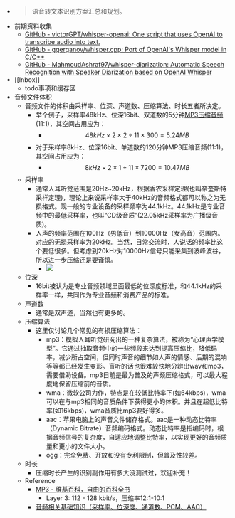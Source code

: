 - > 语音转文本识别方案汇总和规划。
- 前期资料收集
    - [GitHub - victorGPT/whisper-openai: One script that uses OpenAI to transcribe audio into text.](https://github.com/victorGPT/whisper-openai/)
    - [GitHub - ggerganov/whisper.cpp: Port of OpenAI's Whisper model in C/C++](https://github.com/ggerganov/whisper.cpp)
    - [GitHub - MahmoudAshraf97/whisper-diarization: Automatic Speech Recognition with Speaker Diarization based on OpenAI Whisper](https://github.com/MahmoudAshraf97/whisper-diarization)
- [[Inbox]]
    - todo事项和缓存区
- 音频文件体积
    - 音频文件的体积由采样率、位深、声道数、压缩算法、时长五者所决定。
        - 举个例子，采样率48kHz、位深16bit、双道数的5分钟[MP3压缩音频](((OOoG9jh6_)))(11:1)，其空间占用应为：
            - $$48kHz \times 2 \times 2 \div 11 \times 300 = 5.24MB$$
        - 对于采样率8kHz、位深16bit、单道数的120分钟MP3压缩音频(11:1)，其空间占用应为：
            - $$8kHz \times 2 \times 1 \div 11 \times 7200 = 10.47MB$$
    - 采样率
        - 通常人耳听觉范围是20Hz~20kHz，根据香农采样定理(也叫奈奎斯特采样定理)，理论上来说采样率大于40kHz的音频格式都可以称之为无损格式。现一般的专业设备的采样频率为44.1kHz。44.1kHz是专业音频中的最低采样率，也叫“CD级音质”(22.05kHz采样率为广播级音质)。
        - 人声的频率范围在100Hz（男低音）到10000Hz（女高音）范围内。对应的无损采样率为20kHz。当然，日常交流时，人说话的频率比这个要低很多。但考虑到20kHz对10000Hz信号只能采集到波峰波谷，所以进一步压缩还是要谨慎。
            - ![](https://firebasestorage.googleapis.com/v0/b/firescript-577a2.appspot.com/o/imgs%2Fapp%2FInsightSphere%2Fpo4bKh0-fM.png?alt=media&token=4340ba1c-a800-40ea-b6db-16e9e7cd274c)
    - 位深
        - 16bit被认为是专业音频领域里面最低的位深度标准，和44.1kHz的采样率一样，共同作为专业音频和消费产品的标准。
    - 声道数
        - 通常是双声道，当然也有更多的。
    - 压缩算法
        - 这里仅讨论几个常见的有损压缩算法：
            - mp3：模拟人耳听觉研究出的一种复杂算法，被称为“心理声学模型”。它通过抽取音频中的一些频段来达到提高压缩比，降低码率，减少所占空间，但同时声音的细节如人声的情感、后期的混响等等都已经发生变形。盲听的话也很难较快地分辨出wav和mp3，需要借助设备。mp3目前是最为普及的声频压缩格式，可以最大程度地保留压缩前的音质。
            - wma：微软公司力作，特点是在较低比特率下(如64kbps)，wma可以在与mp3相同的音质条件下获得更小的体积。并且在超低比特率(如16kbps)，wma音质比mp3要好得多。
            - aac：苹果电脑上的声音文件储存格式。aac是一种动态比特率（Dynamic Bitrate）音频编码格式。动态比特率是指编码时，根据音频信号的复杂度，自适应地调整比特率，以实现更好的音频质量和更小的文件大小。
            - ogg：完全免费、开放和没有专利限制，但普及性较差。
    - 时长
        - 压缩时长产生的识别副作用有多大没测试过，欢迎补充！
    - Reference
        - [MP3 - 维基百科，自由的百科全书](https://zh.wikipedia.org/zh-cn/MP3#MP3的音频品質)
            - Layer 3: 112 - 128 kbit/s，压缩率12:1-10:1
        - [音频相关基础知识（采样率、位深度、通道数、PCM、AAC）](https://blog.csdn.net/qq_41824928/article/details/108124382)
